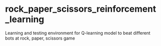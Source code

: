 # rock_paper_scissors_reinforcement_learning
Learning and testing environment for Q-learning model to beat different bots at rock, paper, scissors game
